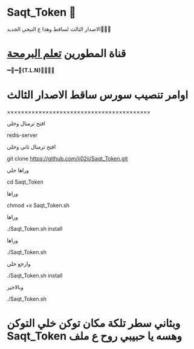 # Saqt_Token 🤖

الاصدار الثالث لساقط وهذا ع التيجي الجديد🤾🏻‍♂️

# قناة المطورين [تعلم البرمحة](https://telegram.me/Ch_Dev)

<b>➖🔷➖🔻{T.L.N}🔻➖🔷➖</b>

# اوامر تنصيب سورس ساقط الاصدار الثالث

×××××××××××××××××××××××××××××××××××××××××

افتح ترمنال وخلي 

redis-server
 
افتح ترمنال ثاني وخلي 

git clone https://github.com/ii02ii/Saqt_Token.git

وراها خلي 

cd Saqt_Token

وراها 

chmod +x Saqt_Token.sh


وراها 

./Saqt_Token.sh install

وراها 

./Saqt_Token.sh 

وارجع خلي 

./Saqt_Token.sh install

وبالاخير 

./Saqt_Token.sh 

# وبثاني سطر تلكة مكان توكن خلي التوكن  Saqt_Token وهسه يا حبيبي روح ع ملف 

